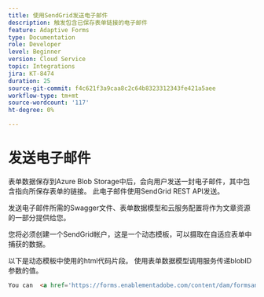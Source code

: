 ```yaml
---
title: 使用SendGrid发送电子邮件
description: 触发包含已保存表单链接的电子邮件
feature: Adaptive Forms
type: Documentation
role: Developer
level: Beginner
version: Cloud Service
topic: Integrations
jira: KT-8474
duration: 25
source-git-commit: f4c621f3a9caa8c2c64b8323312343fe421a5aee
workflow-type: tm+mt
source-wordcount: '117'
ht-degree: 0%

---
```


# 发送电子邮件

表单数据保存到Azure Blob Storage中后，会向用户发送一封电子邮件，其中包含指向所保存表单的链接。 此电子邮件使用SendGrid REST API发送。

发送电子邮件所需的Swagger文件、表单数据模型和云服务配置将作为文章资源的一部分提供给您。

您将必须创建一个SendGrid帐户，这是一个动态模板，可以摄取在自适应表单中捕获的数据。


以下是动态模板中使用的html代码片段。 使用表单数据模型调用服务传递blobID参数的值。

```html
You can  <a href='https://forms.enablementadobe.com/content/dam/formsanddocuments/azureportalstorage/creditcardapplication/jcr:content?wcmmode=disabled&ampguid={{blobID}}'>access your application here</a> and complete it.
```


